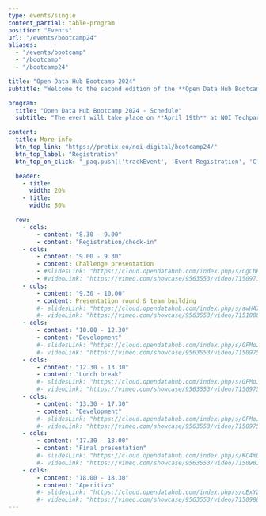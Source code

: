 ```yaml
---
type: events/single
content_partial: table-program
position: "Events"
url: "/events/bootcamp24"
aliases:
  - "/events/bootcamp"
  - "/bootcamp"
  - "/bootcamp24"

title: "Open Data Hub Bootcamp 2024"
subtitle: "Welcome to the second edition of the **Open Data Hub Bootcamp**! This event is an initiative of the Open Data Hub team, in collaboration with the Faculty of Engineering of the Free University of Bozen-Bolzano, to give the Open Data Hub **community**, the students and anyone who wants to join,the opportunity to develop or improve the Open Data Hub together with the Open Data Hub core team following the latest trend of learning by doing. Whether you are a developer, creator, designer, data expert, entrepreneur, tech geek or just someone who loves coding, we encourage you to get involved in the next editions of the event!"

program:
  title: "Open Data Hub Bootcamp 2024 - Schedule"
  subtitle: "The event will take place on **April 19th** at NOI Techpark in Bolzano/Bozen, Italy. Participants will work in teams collaborating, communicating, learning from each other and sharing best practices. The focus will be on solving real business challenges by working together throughout the programme. The event will be held in English. Participation is free of charge."

content:
  title: More info
  btn_top_link: "https://pretix.eu/noi-digital/bootcamp24/"
  btn_top_label: "Registration"
  btn_top_on_click: "_paq.push(['trackEvent', 'Event Registration', 'Click', 'Open Data Hub Bootcamp']);"

  header:
    - title: 
      width: 20%
    - title: 
      width: 80%

  row:
    - cols:
        - content: "8.30 - 9.00"
        - content: "Registration/check-in"
    - cols:
        - content: "9.00 - 9.30"
        - content: Challenge presentation
        - #slidesLink: "https://cloud.opendatahub.com/index.php/s/CgCbK2eGZexxiBA"
        - #videoLink: "https://vimeo.com/showcase/9563553/video/715097183"
    - cols:
        - content: "9.30 - 10.00"
        - content: Presentation round & team building
        #- slidesLink: "https://cloud.opendatahub.com/index.php/s/awHA7adeY7MNRpP"
        #- videoLink: "https://vimeo.com/showcase/9563553/video/715100887"
    - cols:
        - content: "10.00 - 12.30"
        - content: "Development"
        #- slidesLink: "https://cloud.opendatahub.com/index.php/s/GFMoJJat538WZkd"
        #- videoLink: "https://vimeo.com/showcase/9563553/video/715097586"
    - cols:
        - content: "12.30 - 13.30"
        - content: "Lunch break"
        #- slidesLink: "https://cloud.opendatahub.com/index.php/s/GFMoJJat538WZkd"
        #- videoLink: "https://vimeo.com/showcase/9563553/video/715097586"
    - cols:
        - content: "13.30 - 17.30"
        - content: "Development"
        #- slidesLink: "https://cloud.opendatahub.com/index.php/s/GFMoJJat538WZkd"
        #- videoLink: "https://vimeo.com/showcase/9563553/video/715097586"
    - cols:
        - content: "17.30 - 18.00"
        - content: "Final presentation"
        #- slidesLink: "https://cloud.opendatahub.com/index.php/s/KC4mQy4S3agGSBf"
        #- videoLink: "https://vimeo.com/showcase/9563553/video/715098141"
    - cols:
        - content: "18.00 - 18.30"
        - content: "Aperitivo"
        #- slidesLink: "https://cloud.opendatahub.com/index.php/s/cExYZ5DyW23Fswi"
        #- videoLink: "https://vimeo.com/showcase/9563553/video/715098854"
---
```

